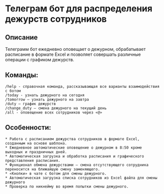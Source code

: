 # Телеграм бот для распределения дежурств сотрудников

## Описание

Телеграмм бот ежедневно оповещает о дежурном, обрабатывает расписание в формате Excel и позволяет совершать различные операции с графиком дежурств.
## Команды:

```
/help - справочная команда, рассказывающая все варианты взаимодействия с ботом
/today - узнать дежурного на сегодня
/tomorrow – узнать дежурного на завтра
/duty – график дежурств 
/change_duty – смена дежурного на текущий день
/all - оповещение всех сотрудников через «@»
```
## Особенности:
```
* Работа с расписанием дежурства сотрудников в формате Excel, созданным на основе шаблона.
* Ежедневное автоматические оповещение о дежурном в 8:50 кроме выходных и праздничных дней.
* Автоматическая загрузка и обработка расписания и графического представления расписания.
* Функционал обмена дежурствами – смена отсутствующего сотрудника переносится на ближайшую смену заменяющего.
* «Кнопки» в чате с ботом для смены дежурного.
* Автоматическая загрузка списка сотрудников из Excel файла для смены дежурного
* Проверка по никнейму во время попытки смены дежурного.
```
